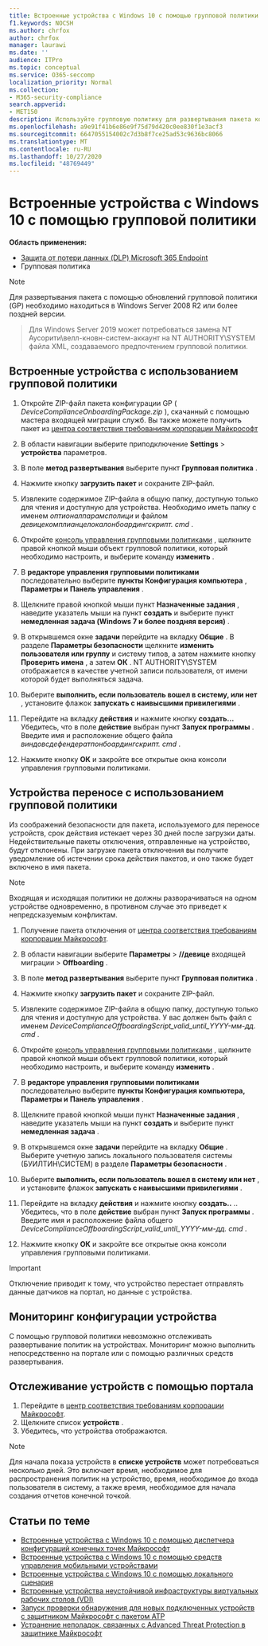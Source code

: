 ```yaml
---
title: Встроенные устройства с Windows 10 с помощью групповой политики
f1.keywords: NOCSH
ms.author: chrfox
author: chrfox
manager: laurawi
ms.date: ''
audience: ITPro
ms.topic: conceptual
ms.service: O365-seccomp
localization_priority: Normal
ms.collection:
- M365-security-compliance
search.appverid:
- MET150
description: Используйте групповую политику для развертывания пакета конфигурации на устройствах с Windows 10, чтобы они были подключены к службе.
ms.openlocfilehash: a9e91f41b6e86e9f75d79d420c0ee830f1e3acf3
ms.sourcegitcommit: 6647055154002c7d3b8f7ce25ad53c9636bc8066
ms.translationtype: MT
ms.contentlocale: ru-RU
ms.lasthandoff: 10/27/2020
ms.locfileid: "48769449"
---
```

# <a name="onboard-windows-10-devices-using-group-policy"></a>Встроенные устройства с Windows 10 с помощью групповой политики 

**Область применения:**

- [Защита от потери данных (DLP) Microsoft 365 Endpoint](/microsoft-365/compliance/endpoint-dlp-learn-about)
- Групповая политика

> [!NOTE]
> Для развертывания пакета с помощью обновлений групповой политики (GP) необходимо находиться в Windows Server 2008 R2 или более поздней версии.

> Для Windows Server 2019 может потребоваться замена NT Аусорити\велл-кновн-систем-аккаунт на NT AUTHORITY\SYSTEM файла XML, создаваемого предпочтением групповой политики.

## <a name="onboard-devices-using-group-policy"></a>Встроенные устройства с использованием групповой политики

1. Откройте ZIP-файл пакета конфигурации GP ( *DeviceComplianceOnboardingPackage.zip* ), скачанный с помощью мастера входящей миграции служб. Вы также можете получить пакет из [центра соответствия требованиям корпорации Майкрософт](https://compliance.microsoft.com/compliancesettings/deviceonboarding)

2. В области навигации выберите приподключение **Settings**  >  **устройства** параметров.

3. В поле **метод развертывания** выберите пункт **Групповая политика** .

4. Нажмите кнопку **загрузить пакет** и сохраните ZIP-файл.

5. Извлеките содержимое ZIP-файла в общую папку, доступную только для чтения и доступную для устройства. Необходимо иметь папку с именем *оптионалпарамсполици* и файлом *девицекомплианцелокалонбоардингскрипт. cmd* .

6. Откройте [консоль управления групповыми политиками](https://docs.microsoft.com/internet-explorer/ie11-deploy-guide/group-policy-and-group-policy-mgmt-console-ie11) , щелкните правой кнопкой мыши объект групповой политики, который необходимо настроить, и выберите команду **изменить** .

7. В **редакторе управления групповыми политиками** последовательно выберите **пункты Конфигурация компьютера** , **Параметры и** **Панель управления** .

8. Щелкните правой кнопкой мыши пункт **Назначенные задания** , наведите указатель мыши на пункт **создать** и выберите пункт **немедленная задача (Windows 7 и более поздняя версия)** .

9. В открывшемся окне **задачи** перейдите на вкладку **Общие** . В разделе **Параметры безопасности** щелкните **изменить пользователя или группу** и систему типов, а затем нажмите кнопку **Проверить имена** , а затем **ОК** . NT AUTHORITY\SYSTEM отображается в качестве учетной записи пользователя, от имени которой будет выполняться задача.

10. Выберите **выполнить, если пользователь вошел в систему, или нет** , установите флажок **запускать с наивысшими привилегиями** .

11. Перейдите на вкладку **действия** и нажмите кнопку **создать...** Убедитесь, что в поле **действие** выбран пункт **Запуск программы** . Введите имя и расположение общего файла *виндовсдефендератпонбоардингскрипт. cmd* .

12. Нажмите кнопку **ОК** и закройте все открытые окна консоли управления групповыми политиками.


## <a name="offboard-devices-using-group-policy"></a>Устройства переносе с использованием групповой политики
Из соображений безопасности для пакета, используемого для переносе устройств, срок действия истекает через 30 дней после загрузки даты. Недействительные пакеты отключения, отправленные на устройство, будут отклонены. При загрузке пакета отключения вы получите уведомление об истечении срока действия пакетов, и оно также будет включено в имя пакета.

> [!NOTE]
> Входящая и исходящая политики не должны разворачиваться на одном устройстве одновременно, в противном случае это приведет к непредсказуемым конфликтам.

1. Получение пакета отключения от [центра соответствия требованиям корпорации Майкрософт](https://compliance.microsoft.com/compliancesettings/deviceonboarding).

2. В области навигации выберите **Параметры**  >  **//девице** входящей миграции  >  **Offboarding** .

3. В поле **метод развертывания** выберите пункт **Групповая политика** .

4. Нажмите кнопку **загрузить пакет** и сохраните ZIP-файл.

5. Извлеките содержимое ZIP-файла в общую папку, доступную только для чтения и доступную для устройства. У вас должен быть файл с именем *DeviceComplianceOffboardingScript_valid_until_YYYY-мм-дд. cmd* .

6. Откройте [консоль управления групповыми политиками](https://docs.microsoft.com/internet-explorer/ie11-deploy-guide/group-policy-and-group-policy-mgmt-console-ie11) , щелкните правой кнопкой мыши объект групповой политики, который необходимо настроить, и выберите команду **изменить** .

7. В **редакторе управления групповыми политиками** последовательно выберите **пункты Конфигурация компьютера,** **Параметры и** **Панель управления** .

8. Щелкните правой кнопкой мыши пункт **Назначенные задания** , наведите указатель мыши на пункт **создать** и выберите пункт **немедленная задача** .

9. В открывшемся окне **задачи** перейдите на вкладку **Общие** . Выберите учетную запись локального пользователя системы (БУИЛТИН\СИСТЕМ) в разделе **Параметры безопасности** .

10. Выберите **выполнить, если пользователь вошел в систему или нет** , и установите флажок **запускать с наивысшими привилегиями** .

11. Перейдите на вкладку **действия** и нажмите кнопку **создать..** .. Убедитесь, что в поле **действие** выбран пункт **Запуск программы** . Введите имя и расположение файла общего  *DeviceComplianceOffboardingScript_valid_until_YYYY-мм-дд. cmd* .

12. Нажмите кнопку **ОК** и закройте все открытые окна консоли управления групповыми политиками.

> [!IMPORTANT]
> Отключение приводит к тому, что устройство перестает отправлять данные датчиков на портал, но данные с устройства.


## <a name="monitor-device-configuration"></a>Мониторинг конфигурации устройства
С помощью групповой политики невозможно отслеживать развертывание политик на устройствах. Мониторинг можно выполнить непосредственно на портале или с помощью различных средств развертывания.

## <a name="monitor-devices-using-the-portal"></a>Отслеживание устройств с помощью портала
1. Перейдите в [центр соответствия требованиям корпорации Майкрософт](https://compliance.microsoft.com/).
2. Щелкните список **устройств** .
3. Убедитесь, что устройства отображаются.

> [!NOTE]
> Для начала показа устройств в **списке устройств** может потребоваться несколько дней. Это включает время, необходимое для распространения политик на устройство, время, необходимое до входа пользователя в систему, а также время, необходимое для начала создания отчетов конечной точкой.


## <a name="related-topics"></a>Статьи по теме
- [Встроенные устройства с Windows 10 с помощью диспетчера конфигураций конечных точек Майкрософт](dlp-configure-endpoints-sccm.md)
- [Встроенные устройства с Windows 10 с помощью средств управления мобильными устройствами](dlp-configure-endpoints-mdm.md)
- [Встроенные устройства с Windows 10 с помощью локального сценария](dlp-configure-endpoints-script.md)
- [Встроенные устройства неустойчивой инфраструктуры виртуальных рабочих столов (VDI)](dlp-configure-endpoints-vdi.md)
- [Запуск проверки обнаружения для новых подключенных устройств с защитником Майкрософт с пакетом ATP](https://docs.microsoft.com/windows/security/threat-protection/microsoft-defender-atp/run-detection-test)
- [Устранение неполадок, связанных с Advanced Threat Protection в защитнике Майкрософт](https://docs.microsoft.com/windows/security/threat-protection/microsoft-defender-atp/troubleshoot-onboarding)
